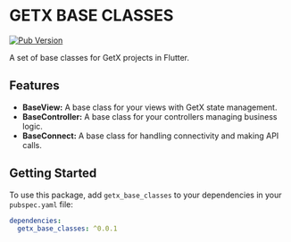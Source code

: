 # GETX BASE CLASSES

[![Pub Version](https://img.shields.io/pub/v/getx_base_classes)](https://pub.dev/packages/getx_base_classes)

A set of base classes for GetX projects in Flutter.

## Features

- **BaseView:** A base class for your views with GetX state management.
- **BaseController:** A base class for your controllers managing business logic.
- **BaseConnect:** A base class for handling connectivity and making API calls.

## Getting Started

To use this package, add `getx_base_classes` to your dependencies in your `pubspec.yaml` file:

```yaml
dependencies:
  getx_base_classes: ^0.0.1
